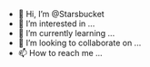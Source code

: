 - 👋 Hi, I’m @Starsbucket
- 👀 I’m interested in ...
- 🌱 I’m currently learning ...
- 💞️ I’m looking to collaborate on ...
- 📫 How to reach me ...

<!---
Starsbucket/Starsbucket is a ✨ special ✨ repository because its `README.md` (this file) appears on your GitHub profile.
You can click the Preview link to take a look at your changes.
--->
